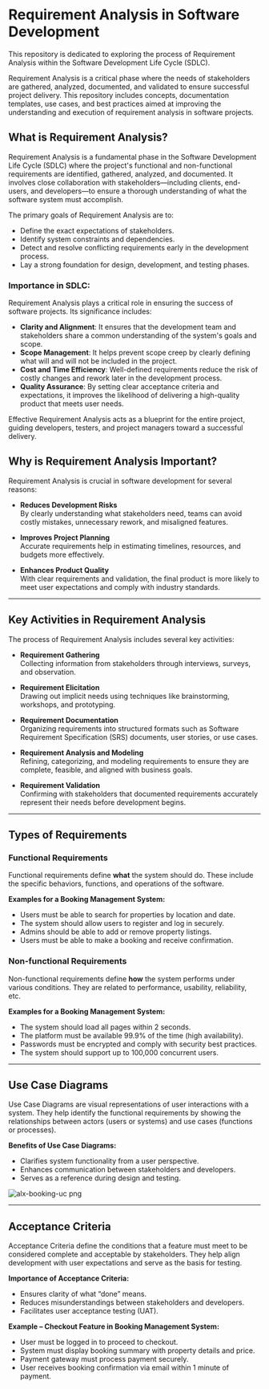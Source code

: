 # Requirement Analysis in Software Development

This repository is dedicated to exploring the process of Requirement Analysis within the Software Development Life Cycle (SDLC). 

Requirement Analysis is a critical phase where the needs of stakeholders are gathered, analyzed, documented, and validated to ensure successful project delivery. This repository includes concepts, documentation templates, use cases, and best practices aimed at improving the understanding and execution of requirement analysis in software projects.


## What is Requirement Analysis?

Requirement Analysis is a fundamental phase in the Software Development Life Cycle (SDLC) where the project's functional and non-functional requirements are identified, gathered, analyzed, and documented. It involves close collaboration with stakeholders—including clients, end-users, and developers—to ensure a thorough understanding of what the software system must accomplish.

The primary goals of Requirement Analysis are to:

- Define the exact expectations of stakeholders.
- Identify system constraints and dependencies.
- Detect and resolve conflicting requirements early in the development process.
- Lay a strong foundation for design, development, and testing phases.

### Importance in SDLC:

Requirement Analysis plays a critical role in ensuring the success of software projects. Its significance includes:

- **Clarity and Alignment**: It ensures that the development team and stakeholders share a common understanding of the system's goals and scope.
- **Scope Management**: It helps prevent scope creep by clearly defining what will and will not be included in the project.
- **Cost and Time Efficiency**: Well-defined requirements reduce the risk of costly changes and rework later in the development process.
- **Quality Assurance**: By setting clear acceptance criteria and expectations, it improves the likelihood of delivering a high-quality product that meets user needs.

Effective Requirement Analysis acts as a blueprint for the entire project, guiding developers, testers, and project managers toward a successful delivery.


## Why is Requirement Analysis Important?

Requirement Analysis is crucial in software development for several reasons:

- **Reduces Development Risks**  
  By clearly understanding what stakeholders need, teams can avoid costly mistakes, unnecessary rework, and misaligned features.

- **Improves Project Planning**  
  Accurate requirements help in estimating timelines, resources, and budgets more effectively.

- **Enhances Product Quality**  
  With clear requirements and validation, the final product is more likely to meet user expectations and comply with industry standards.

---

## Key Activities in Requirement Analysis

The process of Requirement Analysis includes several key activities:

- **Requirement Gathering**  
  Collecting information from stakeholders through interviews, surveys, and observation.

- **Requirement Elicitation**  
  Drawing out implicit needs using techniques like brainstorming, workshops, and prototyping.

- **Requirement Documentation**  
  Organizing requirements into structured formats such as Software Requirement Specification (SRS) documents, user stories, or use cases.

- **Requirement Analysis and Modeling**  
  Refining, categorizing, and modeling requirements to ensure they are complete, feasible, and aligned with business goals.

- **Requirement Validation**  
  Confirming with stakeholders that documented requirements accurately represent their needs before development begins.

---

## Types of Requirements

### Functional Requirements

Functional requirements define **what** the system should do. These include the specific behaviors, functions, and operations of the software.

**Examples for a Booking Management System:**
- Users must be able to search for properties by location and date.
- The system should allow users to register and log in securely.
- Admins should be able to add or remove property listings.
- Users must be able to make a booking and receive confirmation.

### Non-functional Requirements

Non-functional requirements define **how** the system performs under various conditions. They are related to performance, usability, reliability, etc.

**Examples for a Booking Management System:**
- The system should load all pages within 2 seconds.
- The platform must be available 99.9% of the time (high availability).
- Passwords must be encrypted and comply with security best practices.
- The system should support up to 100,000 concurrent users.

---

## Use Case Diagrams

Use Case Diagrams are visual representations of user interactions with a system. They help identify the functional requirements by showing the relationships between actors (users or systems) and use cases (functions or processes).

**Benefits of Use Case Diagrams:**
- Clarifies system functionality from a user perspective.
- Enhances communication between stakeholders and developers.
- Serves as a reference during design and testing.

![alx-booking-uc png](https://github.com/user-attachments/assets/19de37e3-9c40-484c-a7b8-cc54efaf0f71)

---

## Acceptance Criteria

Acceptance Criteria define the conditions that a feature must meet to be considered complete and acceptable by stakeholders. They help align development with user expectations and serve as the basis for testing.

**Importance of Acceptance Criteria:**
- Ensures clarity of what “done” means.
- Reduces misunderstandings between stakeholders and developers.
- Facilitates user acceptance testing (UAT).

**Example – Checkout Feature in Booking Management System:**
- User must be logged in to proceed to checkout.
- System must display booking summary with property details and price.
- Payment gateway must process payment securely.
- User receives booking confirmation via email within 1 minute of payment.
